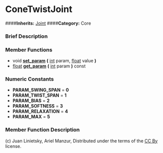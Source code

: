 #  ConeTwistJoint  
####**Inherits:** [Joint](class_joint)
####**Category:** Core

###  Brief Description  


###  Member Functions 
  * void  **[set&#95;param](#set_param)**  **(** [int](class_int) param, [float](class_float) value  **)**
  * [float](class_float)  **[get&#95;param](#get_param)**  **(** [int](class_int) param  **)** const

###  Numeric Constants  
  * **PARAM_SWING_SPAN** = **0**
  * **PARAM_TWIST_SPAN** = **1**
  * **PARAM_BIAS** = **2**
  * **PARAM_SOFTNESS** = **3**
  * **PARAM_RELAXATION** = **4**
  * **PARAM_MAX** = **5**

###  Member Function Description  


(c) Juan Linietsky, Ariel Manzur, Distributed under the terms of the [CC By](https://creativecommons.org/licenses/by/3.0/legalcode) license.
